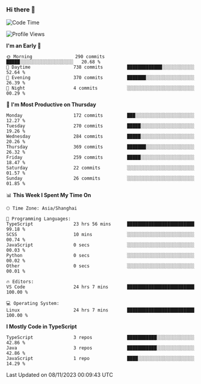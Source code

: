 ### Hi there 👋

<!--
**waynelwz/waynelwz** is a ✨ _special_ ✨ repository because its `README.md` (this file) appears on your GitHub profile.

Here are some ideas to get you started:

- 🔭 I’m currently working on ...
- 🌱 I’m currently learning ...
- 👯 I’m looking to collaborate on ...
- 🤔 I’m looking for help with ...
- 💬 Ask me about ...
- 📫 How to reach me: ...
- 😄 Pronouns: ...
- ⚡ Fun fact: ...
-->

<!--START_SECTION:waka-->
![Code Time](http://img.shields.io/badge/Code%20Time-2%2C090%20hrs-blue)

![Profile Views](http://img.shields.io/badge/Profile%20Views-0-blue)

**I'm an Early 🐤** 

```text
🌞 Morning                290 commits         █████░░░░░░░░░░░░░░░░░░░░   20.68 % 
🌆 Daytime                738 commits         █████████████░░░░░░░░░░░░   52.64 % 
🌃 Evening                370 commits         ███████░░░░░░░░░░░░░░░░░░   26.39 % 
🌙 Night                  4 commits           ░░░░░░░░░░░░░░░░░░░░░░░░░   00.29 % 
```
📅 **I'm Most Productive on Thursday** 

```text
Monday                   172 commits         ███░░░░░░░░░░░░░░░░░░░░░░   12.27 % 
Tuesday                  270 commits         █████░░░░░░░░░░░░░░░░░░░░   19.26 % 
Wednesday                284 commits         █████░░░░░░░░░░░░░░░░░░░░   20.26 % 
Thursday                 369 commits         ███████░░░░░░░░░░░░░░░░░░   26.32 % 
Friday                   259 commits         █████░░░░░░░░░░░░░░░░░░░░   18.47 % 
Saturday                 22 commits          ░░░░░░░░░░░░░░░░░░░░░░░░░   01.57 % 
Sunday                   26 commits          ░░░░░░░░░░░░░░░░░░░░░░░░░   01.85 % 
```


📊 **This Week I Spent My Time On** 

```text
🕑︎ Time Zone: Asia/Shanghai

💬 Programming Languages: 
TypeScript               23 hrs 56 mins      █████████████████████████   99.18 % 
SCSS                     10 mins             ░░░░░░░░░░░░░░░░░░░░░░░░░   00.74 % 
JavaScript               0 secs              ░░░░░░░░░░░░░░░░░░░░░░░░░   00.03 % 
Python                   0 secs              ░░░░░░░░░░░░░░░░░░░░░░░░░   00.02 % 
Other                    0 secs              ░░░░░░░░░░░░░░░░░░░░░░░░░   00.01 % 

🔥 Editors: 
VS Code                  24 hrs 7 mins       █████████████████████████   100.00 % 

💻 Operating System: 
Linux                    24 hrs 7 mins       █████████████████████████   100.00 % 
```

**I Mostly Code in TypeScript** 

```text
TypeScript               3 repos             ███████████░░░░░░░░░░░░░░   42.86 % 
Java                     3 repos             ███████████░░░░░░░░░░░░░░   42.86 % 
JavaScript               1 repo              ████░░░░░░░░░░░░░░░░░░░░░   14.29 % 
```




 Last Updated on 08/11/2023 00:09:43 UTC
<!--END_SECTION:waka-->

